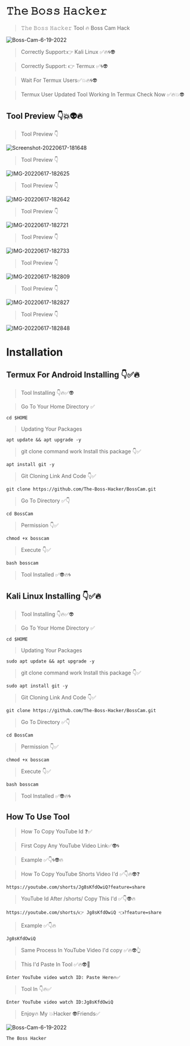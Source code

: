 # 𝚃𝚑𝚎 𝙱𝚘𝚜𝚜 𝙷𝚊𝚌𝚔𝚎𝚛

> 𝚃𝚑𝚎 𝙱𝚘𝚜𝚜 𝙷𝚊𝚌𝚔𝚎𝚛 Tool 🔥 Boss Cam Hack

<img src="https://i.ibb.co/f2JjmWS/Boss-Cam-6-19-2022.png" alt="Boss-Cam-6-19-2022" border="0">

> Correctly Support:👉 Kali Linux ✅🔥🌀👽

> Correctly Support: 👉 Termux ✅🌀👽

> Wait For Termux Users✅💥🔥🌀👽

> Termux User Updated Tool Working In Termux Check Now ✅🔥💥👽

## Tool Preview 👇💥👽🔥

> Tool Preview 👇

<img src="https://i.ibb.co/qmsvJ0W/Screenshot-20220617-181648.jpg" alt="Screenshot-20220617-181648" border="0">

> Tool Preview 👇

<img src="https://i.ibb.co/ygxv3p7/IMG-20220617-182625.jpg" alt="IMG-20220617-182625" border="0">

> Tool Preview 👇

<img src="https://i.ibb.co/QXkNJHT/IMG-20220617-182642.jpg" alt="IMG-20220617-182642" border="0">

> Tool Preview 👇

<img src="https://i.ibb.co/Xy1WvkM/IMG-20220617-182721.jpg" alt="IMG-20220617-182721" border="0">

> Tool Preview 👇

<img src="https://i.ibb.co/6RT6DgM/IMG-20220617-182733.jpg" alt="IMG-20220617-182733" border="0">

> Tool Preview 👇

<img src="https://i.ibb.co/vBTSQ0C/IMG-20220617-182809.jpg" alt="IMG-20220617-182809" border="0">

> Tool Preview 👇

<img src="https://i.ibb.co/2YYWnB2/IMG-20220617-182827.jpg" alt="IMG-20220617-182827" border="0">

> Tool Preview 👇

<img src="https://i.ibb.co/t4qzKSL/IMG-20220617-182848.jpg" alt="IMG-20220617-182848" border="0">


# Installation

## Termux For Android Installing 👇✅🔥

> Tool Installing 👇🔥✅👽

> Go To Your Home Directory ✅
```
cd $HOME
```
> Updating Your Packages 
```
apt update && apt upgrade -y
```
> git clone command work Install this package 👇✅
```
apt install git -y
```
> Git Cloning Link And Code 👇✅
```
git clone https://github.com/The-Boss-Hacker/BossCam.git
```
> Go To Directory ✅👇
```
cd BossCam
```
> Permission 👇✅
```
chmod +x bosscam
```
> Execute 👇✅
```
bash bosscam
```
> Tool Installed ✅👽🔥🌀


## Kali Linux Installing 👇✅🔥

> Tool Installing 👇🔥✅👽

> Go To Your Home Directory ✅
```
cd $HOME
```
> Updating Your Packages 
```
sudo apt update && apt upgrade -y
```
> git clone command work Install this package 👇✅
```
sudo apt install git -y
```
> Git Cloning Link And Code 👇✅
```
git clone https://github.com/The-Boss-Hacker/BossCam.git
```
> Go To Directory ✅👇
```
cd BossCam
```
> Permission 👇✅
```
chmod +x bosscam
```
> Execute 👇✅
```
bash bosscam
```
> Tool Installed ✅👽🔥🌀

## How To Use Tool 


> How To Copy YouTube Id ❓✅

>First Copy Any YouTube Video Link✅👽🌀

> Example ✅👇🌀👽🔥

> How To Copy YouTube Shorts Video I'd ✅👇🔥👽❓

```
https://youtube.com/shorts/Jg8sKfdOwiQ?feature=share
```

> YouTube Id After /shorts/ Copy This I'd ✅👇👽🔥

```
https://youtube.com/shorts/👉 Jg8sKfdOwiQ 👈?feature=share
```

> Example ✅👇🔥

```
Jg8sKfdOwiQ
```
> Same Process In YouTube Video I'd copy ✅🔥👽👆

> This I'd Paste In Tool ✅🔥👽💯

```
Enter YouTube video watch ID: Paste Here🔥✅
```

> Tool In 👇🔥✅

```
Enter YouTube video watch ID:Jg8sKfdOwiQ
```

> Enjoy🔥 My 💥Hacker 👽Friends✅

<img src="https://i.ibb.co/f2JjmWS/Boss-Cam-6-19-2022.png" alt="Boss-Cam-6-19-2022" border="0">

```
𝚃𝚑𝚎 𝙱𝚘𝚜𝚜 𝙷𝚊𝚌𝚔𝚎𝚛
```

